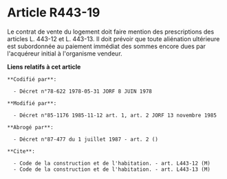 # Article R443-19

Le contrat de vente du logement doit faire mention des prescriptions des articles L. 443-12 et L. 443-13. Il doit prévoir que
toute aliénation ultérieure est subordonnée au paiement immédiat des sommes encore dues par l'acquéreur initial à l'organisme
vendeur.

**Liens relatifs à cet article**

	**Codifié par**:

	  - Décret n°78-622 1978-05-31 JORF 8 JUIN 1978

	**Modifié par**:

	  - Décret n°85-1176 1985-11-12 art. 1, art. 2 JORF 13 novembre 1985

	**Abrogé par**:

	  - Décret n°87-477 du 1 juillet 1987 - art. 2 ()

	**Cite**:

	  - Code de la construction et de l'habitation. - art. L443-12 (M)
	  - Code de la construction et de l'habitation. - art. L443-13 (M)
